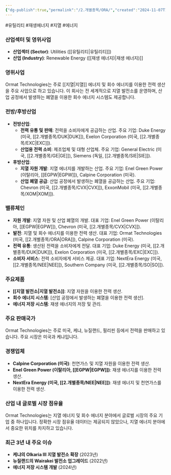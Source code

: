 ```yaml
---
{"dg-publish":true,"permalink":"/2.개별종목/ORA/","created":"2024-11-07T13:24:59.690+09:00","updated":"2025-06-03T20:06:00.529+09:00"}
---
```


#유틸리티 #재생에너지 #지열 #에너지 

### 산업섹터 및 영위사업

- **산업섹터 (Sector)**: Utilities ([[유틸리티\|유틸리티]])
- **산업 (Industry)**: Renewable Energy ([[재생 에너지)\|재생 에너지)]]

### 영위사업

Ormat Technologies는 주로 [[지열\|지열]] 에너지 및 회수 에너지를 이용한 전력 생산을 주요 사업으로 하고 있습니다. 이 회사는 전 세계적으로 지열 발전소를 운영하며, 산업 공정에서 발생하는 폐열을 이용한 회수 에너지 시스템도 제공합니다.

### 전방/후방산업

- **전방산업**:
    - **전력 유통 및 판매**: 전력을 소비자에게 공급하는 산업. 주요 기업: Duke Energy (미국, [[2.개별종목/DUK\|DUK]]), Exelon Corporation (미국, [[2.개별종목/EXC\|EXC]]).
    - **산업용 전력 소비**: 제조업체 및 대형 산업체. 주요 기업: General Electric (미국, [[2.개별종목/GE\|GE]]), Siemens (독일, [[2.개별종목/SIE\|SIE]]).
- **후방산업**:
    - **지열 자원 개발**: 지열 에너지를 개발하는 산업. 주요 기업: Enel Green Power (이탈리아, [[EGPW\|EGPW]]), Calpine Corporation (미국).
    - **산업 폐열 공급**: 산업 공정에서 발생하는 폐열을 공급하는 산업. 주요 기업: Chevron (미국, [[2.개별종목/CVX\|CVX]]), ExxonMobil (미국, [[2.개별종목/XOM\|XOM]]).

### 밸류체인

- **자원 개발**: 지열 자원 및 산업 폐열의 개발. 대표 기업: Enel Green Power (이탈리아, [[EGPW\|EGPW]]), Chevron (미국, [[2.개별종목/CVX\|CVX]]).
- **발전**: 지열 및 회수 에너지를 이용한 전력 생산. 대표 기업: Ormat Technologies (미국, [[2.개별종목/ORA\|ORA]]), Calpine Corporation (미국).
- **전력 유통**: 생산된 전력을 소비자에게 전달. 대표 기업: Duke Energy (미국, [[2.개별종목/DUK\|DUK]]), Exelon Corporation (미국, [[2.개별종목/EXC\|EXC]]).
- **소비자 서비스**: 전력 소비자에게 서비스 제공. 대표 기업: NextEra Energy (미국, [[2.개별종목/NEE\|NEE]]), Southern Company (미국, [[2.개별종목/SO\|SO]]).

### 주요제품

- **[[지열 발전소\|지열 발전소]]**: 지열 자원을 이용한 전력 생산.
- **회수 에너지 시스템**: [산업 공정에서 발생하는 폐열을 이용한 전력 생산].
- **에너지 저장 시스템**: 재생 에너지의 저장 및 관리.

### 주요 판매국가

Ormat Technologies는 주로 미국, 케냐, 뉴질랜드, 필리핀 등에서 전력을 판매하고 있습니다. 주요 시장은 미국과 케냐입니다.

### 경쟁업체

- **Calpine Corporation (미국)**: 천연가스 및 지열 자원을 이용한 전력 생산.
- **Enel Green Power (이탈리아, [[EGPW\|EGPW]])**: 재생 에너지를 이용한 전력 생산.
- **NextEra Energy (미국, [[2.개별종목/NEE\|NEE]])**: 재생 에너지 및 천연가스를 이용한 전력 생산.

### 산업 내 글로벌 시장 점유율

Ormat Technologies는 지열 에너지 및 회수 에너지 분야에서 글로벌 시장의 주요 기업 중 하나입니다. 정확한 시장 점유율 데이터는 제공되지 않았으나, 지열 에너지 분야에서 중요한 위치를 차지하고 있습니다.

### 최근 3년 내 주요 이슈

- **케냐의 Olkaria III 지열 발전소 확장** (2023년)
- **뉴질랜드의 Wairakei 발전소 업그레이드** (2022년)
- **에너지 저장 시스템 개발** (2024년)